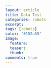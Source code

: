 ```yaml
---
layout: article
title: Data Test
categories: robots
excerpt:
tags: [robots]
color: "#152a55"
image:
  feature:
  teaser:
  thumb:
comments: true
---
```


<script src="https://d3js.org/d3.v4.min.js"></script>
<script>
d3.select("body").style("background-color", "black");
</script>
